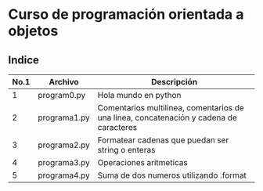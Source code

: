 # Curso de programación orientada a objetos

## Indice 

| No.1 | Archivo | Descripción |
|------|---------|-------------|
| 1    | program0.py| Hola mundo en python|
| 2    | programa1.py| Comentarios multilinea, comentarios de una linea, concatenación y cadena de caracteres |
| 3    | programa2.py| Formatear cadenas que puedan ser string o enteras |
| 4    | programa3.py| Operaciones aritmeticas |
| 5    | programa4.py| Suma de dos numeros utilizando .format |